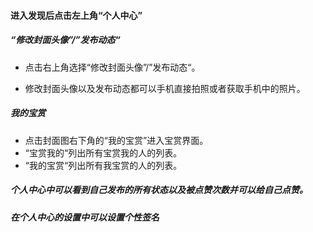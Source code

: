 #### 进入发现后点击左上角“个人中心”

##### “修改封面头像”/”发布动态“

* 点击右上角选择“修改封面头像”/”发布动态“。

* 修改封面头像以及发布动态都可以手机直接拍照或者获取手机中的照片。

##### 我的宝赏

* 点击封面图右下角的“我的宝赏”进入宝赏界面。
* “宝赏我的“列出所有宝赏我的人的列表。
* “我的宝赏“列出所有我宝赏的人的列表。

##### 个人中心中可以看到自己发布的所有状态以及被点赞次数并可以给自己点赞。

##### 在个人中心的设置中可以设置个性签名




